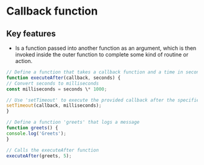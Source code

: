 # Callback function

## Key features

- Is a function passed into another function as an argument, which is then
  invoked inside the outer function to complete some kind of routine or action.

```javascript
// Define a function that takes a callback function and a time in seconds
function executeAfter(callback, seconds) {
// Convert seconds to milliseconds
const milliseconds = seconds \* 1000;

// Use 'setTimeout' to execute the provided callback after the specified time
setTimeout(callback, milliseconds);
}

// Define a function 'greets' that logs a message
function greets() {
console.log('Greets');
}

// Calls the executeAfter function
executeAfter(greets, 5);
```
